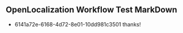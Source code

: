 ## OpenLocalization Workflow Test MarkDown
* 6141a72e-6168-4d72-8e01-10dd981c3501 thanks!

<!--HONumber=Sep16_HO1-->


